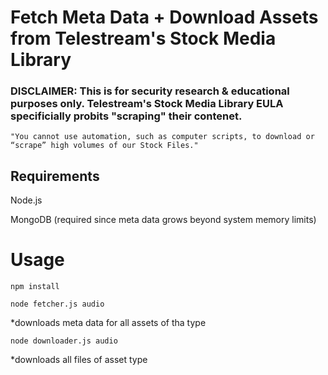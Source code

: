 # Fetch Meta Data + Download Assets from Telestream's Stock Media Library

### DISCLAIMER: This is for security research & educational purposes only. Telestream's Stock Media Library EULA specificially probits "scraping" their contenet.

    "You cannot use automation, such as computer scripts, to download or “scrape” high volumes of our Stock Files."

## Requirements

Node.js

MongoDB (required since meta data grows beyond system memory limits)

# Usage

`npm install`

`node fetcher.js audio`

\*downloads meta data for all assets of tha type

`node downloader.js audio`

\*downloads all files of asset type
